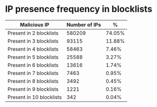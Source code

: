 # IP presence frequency in blocklists
| Malicious IP | Number of IPs | % |
|----|----|----|
| Present in 2 blocklists | 580209 | 74.05% |
| Present in 3 blocklists | 93115 | 11.88% |
| Present in 4 blocklists | 58463 | 7.46% |
| Present in 5 blocklists | 25588 | 3.27% |
| Present in 6 blocklists | 13616 | 1.74% |
| Present in 7 blocklists | 7463 | 0.95% |
| Present in 8 blocklists | 3492 | 0.45% |
| Present in 9 blocklists | 1221 | 0.16% |
| Present in 10 blocklists | 342 | 0.04% |
